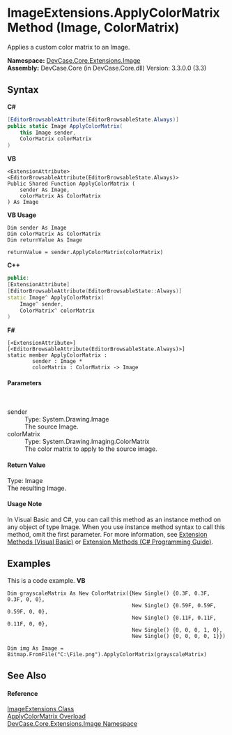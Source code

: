 # ImageExtensions.ApplyColorMatrix Method (Image, ColorMatrix)
 

Applies a custom color matrix to an Image.

**Namespace:**&nbsp;<a href="N_DevCase_Core_Extensions_Image">DevCase.Core.Extensions.Image</a><br />**Assembly:**&nbsp;DevCase.Core (in DevCase.Core.dll) Version: 3.3.0.0 (3.3)

## Syntax

**C#**<br />
``` C#
[EditorBrowsableAttribute(EditorBrowsableState.Always)]
public static Image ApplyColorMatrix(
	this Image sender,
	ColorMatrix colorMatrix
)
```

**VB**<br />
``` VB
<ExtensionAttribute>
<EditorBrowsableAttribute(EditorBrowsableState.Always)>
Public Shared Function ApplyColorMatrix ( 
	sender As Image,
	colorMatrix As ColorMatrix
) As Image
```

**VB Usage**<br />
``` VB Usage
Dim sender As Image
Dim colorMatrix As ColorMatrix
Dim returnValue As Image

returnValue = sender.ApplyColorMatrix(colorMatrix)
```

**C++**<br />
``` C++
public:
[ExtensionAttribute]
[EditorBrowsableAttribute(EditorBrowsableState::Always)]
static Image^ ApplyColorMatrix(
	Image^ sender, 
	ColorMatrix^ colorMatrix
)
```

**F#**<br />
``` F#
[<ExtensionAttribute>]
[<EditorBrowsableAttribute(EditorBrowsableState.Always)>]
static member ApplyColorMatrix : 
        sender : Image * 
        colorMatrix : ColorMatrix -> Image 

```


#### Parameters
&nbsp;<dl><dt>sender</dt><dd>Type: System.Drawing.Image<br />The source Image.</dd><dt>colorMatrix</dt><dd>Type: System.Drawing.Imaging.ColorMatrix<br />The color matrix to apply to the source image.</dd></dl>

#### Return Value
Type: Image<br />The resulting Image.

#### Usage Note
In Visual Basic and C#, you can call this method as an instance method on any object of type Image. When you use instance method syntax to call this method, omit the first parameter. For more information, see <a href="https://docs.microsoft.com/dotnet/visual-basic/programming-guide/language-features/procedures/extension-methods">Extension Methods (Visual Basic)</a> or <a href="https://docs.microsoft.com/dotnet/csharp/programming-guide/classes-and-structs/extension-methods">Extension Methods (C# Programming Guide)</a>.

## Examples
This is a code example. 
**VB**<br />
``` VB
Dim grayscaleMatrix As New ColorMatrix({New Single() {0.3F, 0.3F, 0.3F, 0, 0},
                                        New Single() {0.59F, 0.59F, 0.59F, 0, 0},
                                        New Single() {0.11F, 0.11F, 0.11F, 0, 0},
                                        New Single() {0, 0, 0, 1, 0},
                                        New Single() {0, 0, 0, 0, 1}})

Dim img As Image = Bitmap.FromFile("C:\File.png").ApplyColorMatrix(grayscaleMatrix)
```


## See Also


#### Reference
<a href="T_DevCase_Core_Extensions_Image_ImageExtensions">ImageExtensions Class</a><br /><a href="Overload_DevCase_Core_Extensions_Image_ImageExtensions_ApplyColorMatrix">ApplyColorMatrix Overload</a><br /><a href="N_DevCase_Core_Extensions_Image">DevCase.Core.Extensions.Image Namespace</a><br />